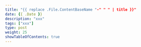 ```yaml
---
title: "{{ replace .File.ContentBaseName "-" " " | title }}"
date: {{ .Date }}
description: "xxx"
tags: ["xxx"]
type: post
weight: 25
showTableOfContents: true
---
```

